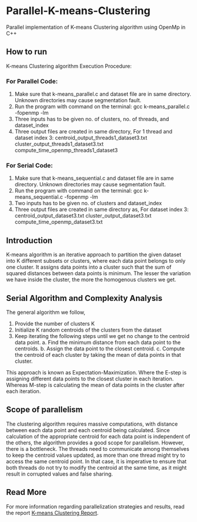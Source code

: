 # Parallel-K-means-Clustering
Parallel implementation of K-means Clustering algorithm using OpenMp in C++

## How to run
K-means Clustering algorithm Execution Procedure:

### For Parallel Code:
1) Make sure that k-means_parallel.c and dataset file are in same directory. Unknown directories may cause segmentation fault.
2) Run the program with command on the terminal:
	gcc k-means_parallel.c -fopenmp -lm
3) Three inputs has to be given no. of clusters, no. of  threads, and dataset_index
4) Three output files are created in same directory, For 1 thread and dataset index 3:
centroid_output_threads1_dataset3.txt
cluster_output_threads1_dataset3.txt
compute_time_openmp_threads1_dataset3

### For Serial Code:
1) Make sure that k-means_sequential.c and dataset file are in same directory. Unknown directories may cause segmentation fault.
2) Run the program with command on the terminal:
	gcc k-means_sequential.c -fopenmp -lm
3) Two inputs has to be given no. of clusters and dataset_index
4) Three output files are created in same directory as, For dataset index 3:
centroid_output_dataset3.txt
cluster_output_dataset3.txt
compute_time_openmp_dataset3.txt

## Introduction

K-means algorithm is an iterative approach to partition the given dataset into K different subsets or clusters, where each data point belongs to only one cluster. It assigns data points into a cluster such that the sum of squared distances between data points is minimum. The lesser the variation we have inside the cluster, the more the homogenous clusters we get.

## Serial Algorithm and Complexity Analysis

The general algorithm we follow,

1. Provide the number of clusters K
2. Initialize K random centroids of the clusters from the dataset
3. Keep iterating the following steps until we get no change to the
centroid data point.
  a. Find the minimum distance from each data point to the
centroids.
  b. Assign the data point to the closest centroid.
  c. Compute the centroid of each cluster by taking the mean of data
points in that cluster.

This approach is known as Expectation-Maximization. Where the E-step is assigning different data points to the closest cluster in each iteration. Whereas M-step is calculating the mean of data points in the cluster after each iteration.

## Scope of parallelism

The clustering algorithm requires massive computations, with distance between each data point and each centroid being calculated. Since calculation of the appropriate centroid for each data point is independent of the others, the algorithm provides a good scope for parallelism. However, there is a bottleneck. The threads need to communicate among themselves to keep the centroid values updated, as more than one thread might try to access the same centroid point. In that case, it is imperative to ensure that both threads do not try to modify the centroid at the same time, as it might result in corrupted values and false sharing.

## Read More

For more information regarding parallelization strategies and results, read the report [K-means Clustering Report](). 

